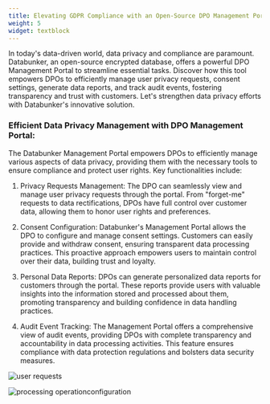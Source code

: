 ```yaml
---
title: Elevating GDPR Compliance with an Open-Source DPO Management Portal
weight: 5
widget: textblock
---
```

In today's data-driven world, data privacy and compliance are paramount. Databunker, an open-source encrypted database, offers a powerful DPO Management Portal to streamline essential tasks. Discover how this tool empowers DPOs to efficiently manage user privacy requests, consent settings, generate data reports, and track audit events, fostering transparency and trust with customers. Let's strengthen data privacy efforts with Databunker's innovative solution.

### Efficient Data Privacy Management with DPO Management Portal:
The Databunker Management Portal empowers DPOs to efficiently manage various aspects of data privacy, providing them with the necessary tools to ensure compliance and protect user rights. Key functionalities include:

1. Privacy Requests Management:
The DPO can seamlessly view and manage user privacy requests through the portal. From "forget-me" requests to data rectifications, DPOs have full control over customer data, allowing them to honor user rights and preferences.

2. Consent Configuration:
Databunker's Management Portal allows the DPO to configure and manage consent settings. Customers can easily provide and withdraw consent, ensuring transparent data processing practices. This proactive approach empowers users to maintain control over their data, building trust and loyalty.

3. Personal Data Reports:
DPOs can generate personalized data reports for customers through the portal. These reports provide users with valuable insights into the information stored and processed about them, promoting transparency and building confidence in data handling practices.

4. Audit Event Tracking:
The Management Portal offers a comprehensive view of audit events, providing DPOs with complete transparency and accountability in data processing activities. This feature ensures compliance with data protection regulations and bolsters data security measures.

![user requests](/home/gallery/gallery/a-admin-reqs.png)


![processing operationconfiguration](/home/gallery/gallery/b-admin-privacy.png)
